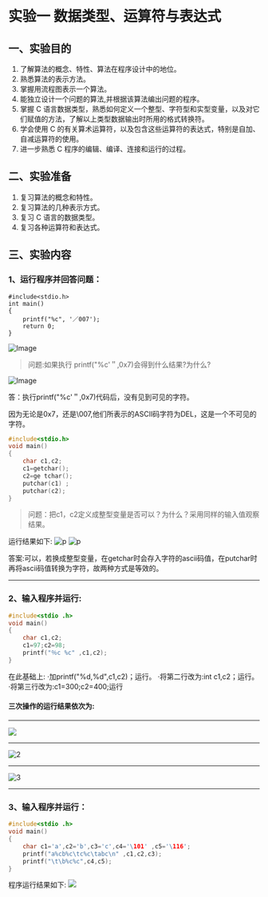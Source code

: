 # 实验一 数据类型、运算符与表达式

## 一、实验目的

1. 了解算法的概念、特性、算法在程序设计中的地位。
2. 熟悉算法的表示方法。
3. 掌握用流程图表示一个算法。
4. 能独立设计一个问题的算法,并根据该算法编出问题的程序。
5. 掌握 C 语言数据类型，熟悉如何定义一个整型、字符型和实型变量，以及对它们赋值的方法，了解以上类型数据输出时所用的格式转换符。
6. 学会使用 C 的有关算术运算符，以及包含这些运算符的表达式，特别是自加、自减运算符的使用。
7. 进一步熟悉 C 程序的编辑、编译、连接和运行的过程。

## 二、实验准备

1. 复习算法的概念和特性。
2. 复习算法的几种表示方式。
3. 复习 C 语言的数据类型。
4. 复习各种运算符和表达式。

## 三、实验内容

### 1、运行程序并回答问题：

```
#include<stdio.h>
int main()
{
    printf("%c", '／007');
    return 0;
}
```
![Image](http://i0.hdslb.com/bfs/new_dyn/4c186d7a1a9cf4a2627b5bb43404a40a3546738243668772.png)


> 问题:如果执行 printf("%c'＂,0x7)会得到什么结果?为什么?

![Image](http://i0.hdslb.com/bfs/new_dyn/c917f3f7b20c83b2f4f1f0eca7aad37b3546738243668772.png)

答：执行printf("%c'＂,0x7)代码后，没有见到可见的字符。

因为无论是0x7，还是\007,他们所表示的ASCII码字符为DEL，这是一个不可见的字符。

```c++
#include<stdio.h> 
void main() 
{
    char c1,c2; 
    c1=getchar(); 
    c2=ge tchar(); 
    putchar(c1) ; 
    putchar(c2); 
}
```


> 问题：把c1，c2定义成整型变量是否可以？为什么？采用同样的输入值观察结果。 

运行结果如下:
![p](http://i0.hdslb.com/bfs/new_dyn/a78eac3cdf3b4adf6cfaf9812b66448e3546738243668772.png)
![p](http://i0.hdslb.com/bfs/new_dyn/31f301bfd15e0c195d827e197d3e78133546738243668772.png)

答案:可以，若换成整型变量，在getchar时会存入字符的ascii码值，在putchar时再将ascii码值转换为字符，故两种方式是等效的。

----
### 2、输入程序并运行: 
```C++
#include<stdio .h> 
void main() 
{ 
    char c1,c2; 
    c1=97;c2=98; 
    printf("％c %c" ,c1,c2); 
}
```
在此基础上: 
·加printf("%d,%d",c1,c2)；运行。 
·将第二行改为:int c1,c2；运行。 
·将第三行改为:c1=300;c2=400;运行

#### 三次操作的运行结果依次为:

---

![](http://i0.hdslb.com/bfs/new_dyn/7ee56794e3f3b5c165494fb5c50697563546738243668772.png)

---
![2](http://i0.hdslb.com/bfs/new_dyn/da5bdc4de98531b6cb9dddbda4f849c73546738243668772.png)

---
![3](http://i0.hdslb.com/bfs/new_dyn/3ed822eeb7503ebd0d2517d36c4254663546738243668772.png)

---
### 3、输入程序并运行：
```c++ 
#include<stdio .h> 
void main() 
{
    char c1='a',c2='b',c3='c',c4='\101' ,c5='\116'; 
    printf("a%cb%c\tc%c\tabc\n" ,c1,c2,c3); 
    printf("\t\b%c%c",c4,c5); 
}
```
程序运行结果如下:
![](http://i0.hdslb.com/bfs/new_dyn/7e6794d2b11de3b33891eb69a3d6bb793546738243668772.png)

